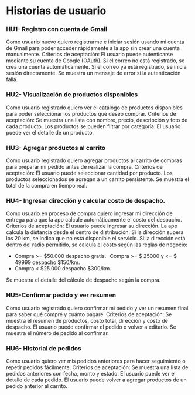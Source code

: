 # Historias de usuario

### HU1- Registro con cuenta de Gmail
Como usuario nuevo quiero registrarme e iniciar sesión usando mi cuenta de  Gmail  para  poder acceder rápidamente a la app sin crear una cuenta manualmente.
Criterios de aceptación:
El usuario puede autenticarse mediante su cuenta de Google (OAuth).
Si el correo no está registrado, se crea una cuenta automáticamente.
Si el correo ya está registrado, se inicia sesión directamente.
Se muestra un mensaje de error si la autenticación falla.

### HU2- Visualización de productos disponibles
Como usuario registrado  quiero ver el catálogo de productos disponibles para poder seleccionar los productos que deseo comprar.
Criterios de aceptación:
Se muestra una lista con nombre, precio, descripción y foto de cada producto.
Los productos se pueden filtrar por categoría.
El usuario puede ver el detalle de un producto.


### HU3- Agregar productos al carrito 
Como usuario registrado quiero agregar productos al carrito de compras para preparar mi pedido antes de realizar la compra.
Criterios de aceptación:
El usuario puede seleccionar cantidad por producto.
Los productos seleccionados se agregan a un carrito persistente.
Se muestra el total de la compra en tiempo real.


### HU4- Ingresar dirección y calcular costo de despacho.
Como usuario en proceso de compra quiero ingresar mi dirección de entrega para que la app calcule automáticamente el costo del despacho.
Criterios de aceptación:
El usuario puede ingresar su dirección.
La app calcula la distancia desde el centro de distribución.
Si la dirección supera los 20 km, se indica que no está disponible el servicio.
Si la dirección está dentro del radio permitido, se calcula el costo según las reglas de negocio:
- Compra >= $50.000 despacho gratis.
-Compra >= $ 25000 y <= $ 49999  despacho  $150/km.
- Compra < $25.000 despacho $300/km.


Se muestra el detalle del cálculo de despacho según la compra.


### HU5-Confirmar pedido y ver resumen 
Como usuario registrado quiero confirmar mi pedido y ver un resumen final para saber qué compré y  cuánto pagaré.
Criterios de aceptación:
Se muestra el resumen de productos, costo total, dirección y costo de despacho.
El usuario puede confirmar el pedido o volver a editarlo.
Se muestra el número de pedido al confirmar.


### HU6-  Historial de pedidos
Como usuario quiero ver mis pedidos anteriores para hacer seguimiento o repetir pedidos fácilmente.
Criterios de aceptación:
Se muestra una lista de pedidos anteriores con fecha, monto y estado.
El usuario puede ver el detalle de cada pedido.
El usuario puede volver a agregar productos de un pedido anterior al carrito.


